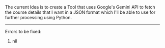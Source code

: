 The current Idea is to create a Tool that uses Google's Gemini API to fetch the course details that I want in a JSON format which I'll be able to use for further processing using Python.


-------------------------------------------------------------------

Errors to be fixed:
1. nil